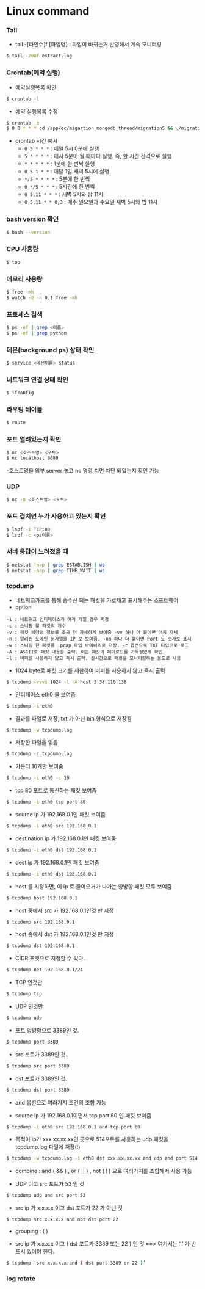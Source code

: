 # Linux command

### Tail
- tail -[라인수]f [파일명] : 파일이 바뀌는거 반영해서 계속 모니터링
```sh
$ tail -200f extract.log
```

### Crontab(예약 실행)
- 예약실행목록 확인
```sh
$ crontab -l
```
- 예약 실행목록 수정
```sh
$ crontab -e
$ 0 0 * * * cd /app/ec/migartion_mongodb_thread/migration5 && ./migration.sh start
```
- crontab 시간 예시  
    - ```0 5 * * *``` : 매일 5시 0분에 실행
    - ```5 * * * *``` : 매시 5분이 될 때마다 실행. 즉, 한 시간 간격으로 실행
    - ```* * * * *``` : 1분에 한 번씩 실행
    - ```0 5 1 * *``` : 매달 1일 새벽 5시에 실행
    - ```*/5 * * * *``` : 5분에 한 번씩
    - ```0 */5 * * *``` : 5시간에 한 번씩
    - ```0 5,11 * * *``` : 새벽 5시와 밤 11시
    - ```0 5,11 * * 0,3``` : 매주 일요일과 수요일 새벽 5시와 밤 11시


### bash version 확인
```sh
$ bash --version
```
### CPU 사용량
```sh
$ top
```

### 메모리 사용량
```sh
$ free -mh
$ watch -d -n 0.1 free -mh
```

### 프로세스 검색
```sh
$ ps -ef | grep <이름>
$ ps -ef | grep python
```

### 데몬(background ps) 상태 확인
```sh
$ service <데몬이름> status
```

### 네트워크 연결 상태 확인
```sh
$ ifconfig
```

### 라우팅 테이블
```sh
$ route
```

### 포트 열려있는지 확인
```sh
$ nc <호스트명> <포트>
$ nc localhost 8080
```
-호스트명을 외부 server 놓고 nc 명령 치면 차단 되었는지 확인 가능  

### UDP
```sh
$ nc -u <호스트명> <포트>
```

### 포트 겹치면 누가 사용하고 있는지 확인
```sh
$ lsof -i TCP:80
$ lsof -c <ps이름>
```

### 서버 응답이 느려졌을 때
```sh
$ netstat -nap | grep ESTABLISH | wc
$ netstat -nap | grep TIME_WAIT | wc
```

### tcpdump
- 네트워크카드를 통해 송수신 되는 패킷을 가로채고 표시해주는 소프트웨어
- option
```
-i : 네트워크 인터페이스가 여러 개일 경우 지정
-c : 스니핑 할 패킷의 개수
-v : 패킷 헤더의 정보를 조금 더 자세하게 보여줌 -vv 하나 더 붙이면 더욱 자세
-n : 알려진 도메인 문자열을 IP 로 보여줌. -nn 하나 더 붙이면 Port 도 숫자로 표시
-w : 스니핑 한 패킷을 .pcap 타입 바이너리로 저장. -r 옵션으로 TXT 타입으로 로드
-A : ASCII로 패킷 내용을 출력. 이는 패킷의 페이로드를 가독성있게 확인
-l : 버퍼를 사용하지 않고 즉시 출력. 실시간으로 패킷을 모니터링하는 용도로 사용
```


- 1024 byte로 패킷 크기를 제한하여 버퍼를 사용하지 않고 즉시 출력
```sh
$ tcpdump -vvvs 1024 -l -A host 3.38.110.138
```
- 인터페이스 eth0 을 보여줌
```sh
$ tcpdump -i eth0 
```
- 결과를 파일로 저장, txt 가 아닌 bin 형식으로 저장됨
```sh
$ tcpdump -w tcpdump.log 
```
- 저장한 파일을 읽음
```sh
$ tcpdump -r tcpdump.log 
```
- 카운터 10개만 보여줌
```sh
$ tcpdump -i eth0 -c 10 
```
- tcp 80 포트로 통신하는 패킷 보여줌
```sh
$ tcpdump -i eth0 tcp port 80 
```
- source ip 가 192.168.0.1인 패킷 보여줌
```sh
$ tcpdump -i eth0 src 192.168.0.1 
```
- destination ip 가 192.168.0.1인 패킷 보여줌
```sh
$ tcpdump -i eth0 dst 192.168.0.1 
```
- dest ip 가 192.168.0.1인 패킷 보여줌
```sh
$ tcpdump -i eth0 dst 192.168.0.1 
```
- host 를 지정하면, 이 ip 로 들어오거가 나가는 양방향 패킷 모두 보여줌
```sh
$ tcpdump host 192.168.0.1 
```
- host 중에서 src 가 192.168.0.1인것 만 지정
```sh
$ tcpdump src 192.168.0.1 
```
- host 중에서 dst 가 192.168.0.1인것 만 지정
```sh
$ tcpdump dst 192.168.0.1 
```
- CIDR 포맷으로 지정할 수 있다.
```sh
$ tcpdump net 192.168.0.1/24 
```
- TCP 인것만
```sh
$ tcpdump tcp 
```
- UDP 인것만
```sh
$ tcpdump udp 
```
- 포트 양뱡항으로 3389인 것.
```sh
$ tcpdump port 3389 
```
- src 포트가 3389인 것.
```sh
$ tcpdump src port 3389 
```
- dst 포트가 3389인 것.
```sh
$ tcpdump dst port 3389 
```
* and 옵션으로 여러가지 조건의 조합 가능
- source ip 가 192.168.0.1이면서 tcp port 80 인 패킷 보여줌
```sh
$ tcpdump -i eth0 src 192.168.0.1 and tcp port 80 
```
- 목적이 ip가 xxx.xx.xx.xx인 곳으로 514포트를 사용하는 udp 패킷을 tcpdump.log 파일에 저장(!)
```sh
$ tcpdump -w tcpdump.log -i eth0 dst xxx.xx.xx.xx and udp and port 514 
```
* combine : and ( &amp;&amp; ) , or ( || ) , not ( ! ) 으로 여러가지를 조합해서 사용 가능
- UDP 이고 src 포트가 53 인 것
```sh
$ tcpdump udp and src port 53 
```
- src ip 가 x.x.x.x 이고 dst 포트가 22 가 아닌 것
```sh
$ tcpdump src x.x.x.x and not dst port 22 
```
* grouping : ( )
- src ip 가 x.x.x.x 이고 ( dst 포트가 3389 또는 22 ) 인 것 ==> 여기서는 ‘ ’ 가 반드시 있어야 한다.
```sh
$ tcpdump ‘src x.x.x.x and ( dst port 3389 or 22 )’
```

### log rotate
